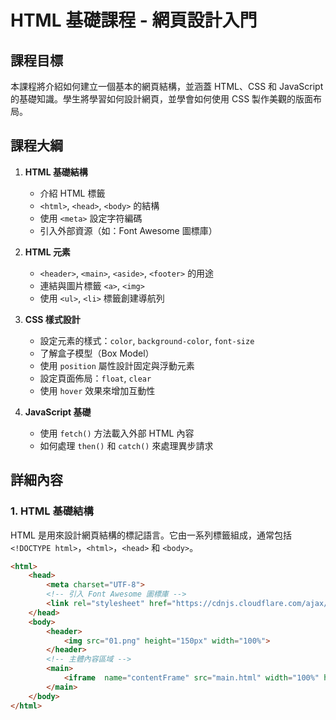 # HTML 基礎課程 - 網頁設計入門

## 課程目標
本課程將介紹如何建立一個基本的網頁結構，並涵蓋 HTML、CSS 和 JavaScript 的基礎知識。學生將學習如何設計網頁，並學會如何使用 CSS 製作美觀的版面布局。

## 課程大綱

1. **HTML 基礎結構**
   - 介紹 HTML 標籤
   - `<html>`, `<head>`, `<body>` 的結構
   - 使用 `<meta>` 設定字符編碼
   - 引入外部資源（如：Font Awesome 圖標庫）

2. **HTML 元素**
   - `<header>`, `<main>`, `<aside>`, `<footer>` 的用途
   - 連結與圖片標籤 `<a>`, `<img>`
   - 使用 `<ul>`, `<li>` 標籤創建導航列

3. **CSS 樣式設計**
   - 設定元素的樣式：`color`, `background-color`, `font-size`
   - 了解盒子模型（Box Model）
   - 使用 `position` 屬性設計固定與浮動元素
   - 設定頁面佈局：`float`, `clear`
   - 使用 `hover` 效果來增加互動性

4. **JavaScript 基礎**
   - 使用 `fetch()` 方法載入外部 HTML 內容
   - 如何處理 `then()` 和 `catch()` 來處理異步請求

## 詳細內容

### 1. HTML 基礎結構
HTML 是用來設計網頁結構的標記語言。它由一系列標籤組成，通常包括 `<!DOCTYPE html>`，`<html>`，`<head>` 和 `<body>`。

```html
<html>
    <head>
        <meta charset="UTF-8">
        <!-- 引入 Font Awesome 圖標庫 -->
        <link rel="stylesheet" href="https://cdnjs.cloudflare.com/ajax/libs/font-awesome/6.5.1/css/all.min.css">
    </head>
    <body>
        <header>
            <img src="01.png" height="150px" width="100%">
        </header>
        <!-- 主體內容區域 -->
        <main>
            <iframe  name="contentFrame" src="main.html" width="100%" height="100%" style="border:none;"></iframe>
        </main>
    </body>
</html>
